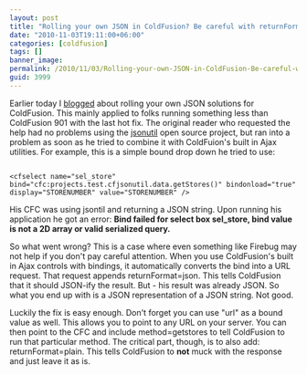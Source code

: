 ```yaml
---
layout: post
title: "Rolling your own JSON in ColdFusion? Be careful with returnFormat"
date: "2010-11-03T19:11:00+06:00"
categories: [coldfusion]
tags: []
banner_image: 
permalink: /2010/11/03/Rolling-your-own-JSON-in-ColdFusion-Be-careful-with-returnFormat
guid: 3999
---
```


Earlier today I <a href="http://www.raymondcamden.com/index.cfm/2010/11/3/Best-JSON-option-for-folks-not-running-ColdFusion-9">blogged</a> about rolling your own JSON solutions for ColdFusion. This mainly applied to folks running something less than ColdFusion 901 with the last hot fix. The original reader who requested the help had no problems using the <a href="http://jsonutil.riaforge.org/">jsonutil</a> open source project, but ran into a problem as soon as he tried to combine it with ColdFuion's built in Ajax utilities. For example, this is a simple bound drop down he tried to use:
<!--more-->
<p>

<code>
&lt;cfselect name="sel_store" bind="cfc:projects.test.cfjsonutil.data.getStores()" bindonload="true" display="STORENUMBER" value="STORENUMBER" /&gt;
</code>

<p>

His CFC was using jsontil and returning a JSON string. Upon running his application he got an error: <b> Bind failed for select box sel_store, bind value is not a 2D array or valid serialized query. </b>

<p>

So what went wrong? This is a case where even something like Firebug may not help if you don't pay careful attention. When you use ColdFusion's built in Ajax controls with bindings, it automatically converts the bind into a URL request. That request appends returnFormat=json. This tells ColdFusion that it should JSON-ify the result. But - his result was already JSON. So what you end up with is a JSON representation of a JSON string. Not good. 

<p>

Luckily the fix is easy enough. Don't forget you can use "url" as a bound value as well. This allows you to point to any URL on your server. You can then point to the CFC and include method=getstores to tell ColdFusion to run that particular method. The critical part, though, is to also add: returnFormat=plain. This tells ColdFusion to <b>not</b> muck with the response and just leave it as is.